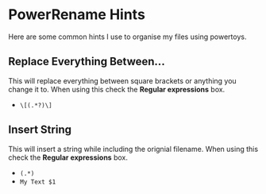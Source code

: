 # PowerRename Hints
Here are some common hints I use to organise my files using powertoys. 

## Replace Everything Between...
This will replace everything between square brackets or anything you change it to. When using this check the **Regular expressions** box.

* `\[(.*?)\]`

## Insert String
This will insert a string while including the orignial filename. When using this check the **Regular expressions** box.

* `(.*)`
* `My Text $1`
